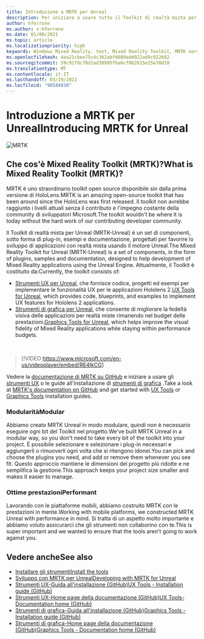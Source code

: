 ```yaml
---
title: Introduzione a MRTK per Unreal
description: Per iniziare a usare tutto il Toolkit di realtà mista per Unreal è necessario offrire nuovi sviluppatori di realtà mista.
author: hferrone
ms.author: v-hferrone
ms.date: 01/08/2021
ms.topic: article
ms.localizationpriority: high
keywords: Windows Mixed Reality, test, Mixed Reality Toolkit, MRTK versione 2, MRTK, strumenti, SDK, HoloLens, HoloLens 2, visore VR realtà mista, visore VR di windows mixed reality, visore per realtà virtuale, multipiattaforma
ms.openlocfilehash: 4aa21cbee75c4c362abfd609add922ad9c922682
ms.sourcegitcommit: 59c91f8c70d1ad30995fba6cf862615e25e78d10
ms.translationtype: MT
ms.contentlocale: it-IT
ms.lasthandoff: 03/19/2021
ms.locfileid: "98584830"
---
```

# <a name="introducing-mrtk-for-unreal"></a><span data-ttu-id="38889-104">Introduzione a MRTK per Unreal</span><span class="sxs-lookup"><span data-stu-id="38889-104">Introducing MRTK for Unreal</span></span>

![MRTK](../../design/images/MRTK_UX_Hero.png)

## <a name="what-is-mixed-reality-toolkit-mrtk"></a><span data-ttu-id="38889-106">Che cos'è Mixed Reality Toolkit (MRTK)?</span><span class="sxs-lookup"><span data-stu-id="38889-106">What is Mixed Reality Toolkit (MRTK)?</span></span>

<span data-ttu-id="38889-107">MRTK è uno straordinario toolkit open source disponibile sin dalla prima versione di HoloLens.</span><span class="sxs-lookup"><span data-stu-id="38889-107">MRTK is an amazing open-source toolkit that has been around since the HoloLens was first released.</span></span> <span data-ttu-id="38889-108">Il toolkit non avrebbe raggiunto i livelli attuali senza il contributo e l'impegno costante della community di sviluppatori Microsoft.</span><span class="sxs-lookup"><span data-stu-id="38889-108">The toolkit wouldn't be where it is today without the hard work of our contributing developer community.</span></span> 

<span data-ttu-id="38889-109">Il Toolkit di realtà mista per Unreal (MRTK-Unreal) è un set di componenti, sotto forma di plug-in, esempi e documentazione, progettati per favorire lo sviluppo di applicazioni con realtà mista usando il motore Unreal.</span><span class="sxs-lookup"><span data-stu-id="38889-109">The Mixed Reality Toolkit for Unreal (MRTK-Unreal) is a set of components, in the form of plugins, samples and documentation, designed to help development of Mixed Reality applications using the Unreal Engine.</span></span> <span data-ttu-id="38889-110">Attualmente, il Toolkit è costituito da:</span><span class="sxs-lookup"><span data-stu-id="38889-110">Currently, the toolkit consists of:</span></span>
* <span data-ttu-id="38889-111">[Strumenti UX per Unreal](https://github.com/microsoft/MixedReality-UXTools-Unreal), che fornisce codice, progetti ed esempi per implementare le funzionalità UX per le applicazioni Hololens 2.</span><span class="sxs-lookup"><span data-stu-id="38889-111">[UX Tools for Unreal](https://github.com/microsoft/MixedReality-UXTools-Unreal), which provides code, blueprints, and examples to implement UX features for Hololens 2 applications.</span></span>
* <span data-ttu-id="38889-112">[Strumenti di grafica per Unreal](https://github.com/microsoft/MixedReality-GraphicsTools-Unreal), che consente di migliorare la fedeltà visiva delle applicazioni per realtà miste rimanendo nel budget delle prestazioni.</span><span class="sxs-lookup"><span data-stu-id="38889-112">[Graphics Tools for Unreal](https://github.com/microsoft/MixedReality-GraphicsTools-Unreal), which helps improve the visual fidelity of Mixed Reality applications while staying within performance budgets.</span></span>

<br>

> [!VIDEO https://www.microsoft.com/en-us/videoplayer/embed/RE4IkCG]

<span data-ttu-id="38889-113">Vedere la [documentazione di MRTK su GitHub](https://microsoft.github.io/MixedReality-UXTools-Unreal/README.html) e iniziare a usare gli [strumenti UX](https://microsoft.github.io/MixedReality-UXTools-Unreal/Docs/Installation.html) o le guide all'installazione di [strumenti di grafica](https://github.com/microsoft/MixedReality-GraphicsTools-Unreal/blob/main/Docs/Installation.md) .</span><span class="sxs-lookup"><span data-stu-id="38889-113">Take a look at [MRTK's documentation on GitHub](https://microsoft.github.io/MixedReality-UXTools-Unreal/README.html) and get started with [UX Tools](https://microsoft.github.io/MixedReality-UXTools-Unreal/Docs/Installation.html) or [Graphics Tools](https://github.com/microsoft/MixedReality-GraphicsTools-Unreal/blob/main/Docs/Installation.md) installation guides.</span></span>

### <a name="modular"></a><span data-ttu-id="38889-114">Modularità</span><span class="sxs-lookup"><span data-stu-id="38889-114">Modular</span></span>

<span data-ttu-id="38889-115">Abbiamo creato MRTK Unreal in modo modulare, quindi non è necessario eseguire ogni bit del Toolkit nel progetto.</span><span class="sxs-lookup"><span data-stu-id="38889-115">We've built MRTK Unreal in a modular way, so you don't need to take every bit of the toolkit into your project.</span></span> <span data-ttu-id="38889-116">È possibile selezionare e selezionare i plug-in necessari e aggiungerli o rimuoverli ogni volta che si ritengono idonei.</span><span class="sxs-lookup"><span data-stu-id="38889-116">You can pick and choose the plugins you need, and add or remove them whenever you see fit.</span></span> <span data-ttu-id="38889-117">Questo approccio mantiene le dimensioni del progetto più ridotte e ne semplifica la gestione.</span><span class="sxs-lookup"><span data-stu-id="38889-117">This approach keeps your project size smaller and makes it easier to manage.</span></span>  

### <a name="performant"></a><span data-ttu-id="38889-118">Ottime prestazioni</span><span class="sxs-lookup"><span data-stu-id="38889-118">Performant</span></span>

<span data-ttu-id="38889-119">Lavorando con le piattaforme mobili, abbiamo costruito MRTK con le prestazioni in mente.</span><span class="sxs-lookup"><span data-stu-id="38889-119">Working with mobile platforms, we constructed MRTK Unreal with performance in mind.</span></span> <span data-ttu-id="38889-120">Si tratta di un aspetto molto importante e abbiamo voluto assicurarci che gli strumenti non collaborino con te.</span><span class="sxs-lookup"><span data-stu-id="38889-120">This is super important and we wanted to ensure that the tools aren't going to work against you.</span></span>

## <a name="see-also"></a><span data-ttu-id="38889-121">Vedere anche</span><span class="sxs-lookup"><span data-stu-id="38889-121">See also</span></span>

* [<span data-ttu-id="38889-122">Installare gli strumenti</span><span class="sxs-lookup"><span data-stu-id="38889-122">Install the tools</span></span>](../install-the-tools.md)
* [<span data-ttu-id="38889-123">Sviluppo con MRTK per Unreal</span><span class="sxs-lookup"><span data-stu-id="38889-123">Developing with MRTK for Unreal</span></span>](unreal-development-overview.md)
* [<span data-ttu-id="38889-124">Strumenti UX-Guida all'installazione (GitHub)</span><span class="sxs-lookup"><span data-stu-id="38889-124">UX Tools - Installation guide (GitHub)</span></span>](https://microsoft.github.io/MixedReality-UXTools-Unreal/Docs/Installation.html)
* [<span data-ttu-id="38889-125">Strumenti UX-Home page della documentazione (GitHub)</span><span class="sxs-lookup"><span data-stu-id="38889-125">UX Tools- Documentation home (GitHub)</span></span>](https://microsoft.github.io/MixedReality-UXTools-Unreal/README.html)
* [<span data-ttu-id="38889-126">Strumenti di grafica-Guida all'installazione (GitHub)</span><span class="sxs-lookup"><span data-stu-id="38889-126">Graphics Tools - Installation guide (GitHub)</span></span>](https://github.com/microsoft/MixedReality-GraphicsTools-Unreal/blob/main/Docs/Installation.md)
* [<span data-ttu-id="38889-127">Strumenti di grafica-Home page della documentazione (GitHub)</span><span class="sxs-lookup"><span data-stu-id="38889-127">Graphics Tools - Documentation home (GitHub)</span></span>](https://github.com/microsoft/MixedReality-GraphicsTools-Unreal/)